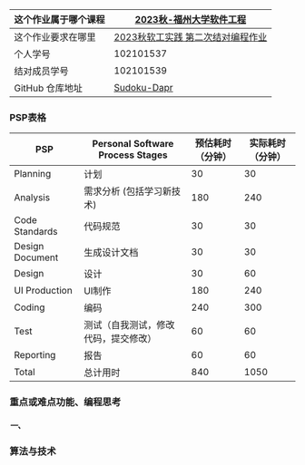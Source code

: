 |这个作业属于哪个课程|[2023秋-福州大学软件工程](https://bbs.csdn.net/forums/fzusdn-0831)|
|-- |-- |
|这个作业要求在哪里|[2023秋软工实践 第二次结对编程作业](https://bbs.csdn.net/topics/617335682)|
|个人学号|102101537|
| 结对成员学号 |102101539|
|GitHub 仓库地址|[Sudoku-Dapr](https://github.com/OdericoOfficial/Sudoku-Dapr)|

### PSP表格

| PSP             | **Personal Software Process Stages** | **预估耗时（分钟）** | **实际耗时（分钟）** |
| --------------- | ------------------------------------ | -------------------- | -------------------- |
| Planning        | 计划                                 | 30                   | 30                   |
| Analysis        | 需求分析  (包括学习新技术)           | 180                  | 240                  |
| Code Standards  | 代码规范                             | 30                   | 30                   |
| Design Document | 生成设计文档                         | 30                   | 30                   |
| Design          | 设计                                 | 30                   | 60                   |
| UI Production   | UI制作                               | 180                  | 240                  |
| Coding          | 编码                                 | 240                  | 300                  |
| Test            | 测试（自我测试，修改代码，提交修改） | 60                   | 60                   |
| Reporting       | 报告                                 | 60                   | 60                   |
| Total           | 总计用时                             | 840                  | 1050                 |

### 重点或难点功能、编程思考
##### 一、

### 算法与技术
